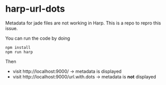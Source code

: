 # harp-url-dots
Metadata for jade files are not working in Harp. This is a repo to repro this issue.

You can run the code by doing
```
npm install
npm run harp
```

Then
* visit http://localhost:9000/ -> metadata is displayed
* visit http://localhost:9000/url.with.dots -> metadata is **not** displayed
